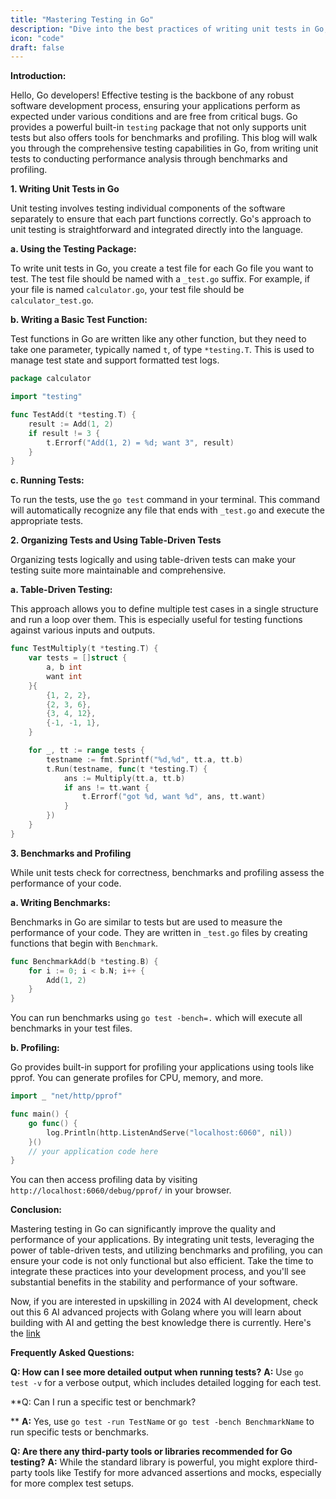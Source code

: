 ```yaml
---
title: "Mastering Testing in Go"
description: "Dive into the best practices of writing unit tests in Go, leveraging the built-in testing package, and utilizing benchmarks and profiling to optimize your Go applications."
icon: "code"
draft: false
---
```


**Introduction:**

Hello, Go developers! Effective testing is the backbone of any robust software development process, ensuring your applications perform as expected under various conditions and are free from critical bugs. Go provides a powerful built-in `testing` package that not only supports unit tests but also offers tools for benchmarks and profiling. This blog will walk you through the comprehensive testing capabilities in Go, from writing unit tests to conducting performance analysis through benchmarks and profiling.

**1. Writing Unit Tests in Go**

Unit testing involves testing individual components of the software separately to ensure that each part functions correctly. Go's approach to unit testing is straightforward and integrated directly into the language.

**a. Using the Testing Package:**

To write unit tests in Go, you create a test file for each Go file you want to test. The test file should be named with a `_test.go` suffix. For example, if your file is named `calculator.go`, your test file should be `calculator_test.go`.

**b. Writing a Basic Test Function:**

Test functions in Go are written like any other function, but they need to take one parameter, typically named `t`, of type `*testing.T`. This is used to manage test state and support formatted test logs.

```go
package calculator

import "testing"

func TestAdd(t *testing.T) {
    result := Add(1, 2)
    if result != 3 {
        t.Errorf("Add(1, 2) = %d; want 3", result)
    }
}
```

**c. Running Tests:**

To run the tests, use the `go test` command in your terminal. This command will automatically recognize any file that ends with `_test.go` and execute the appropriate tests.

**2. Organizing Tests and Using Table-Driven Tests**

Organizing tests logically and using table-driven tests can make your testing suite more maintainable and comprehensive.

**a. Table-Driven Testing:**

This approach allows you to define multiple test cases in a single structure and run a loop over them. This is especially useful for testing functions against various inputs and outputs.

```go
func TestMultiply(t *testing.T) {
    var tests = []struct {
        a, b int
        want int
    }{
        {1, 2, 2},
        {2, 3, 6},
        {3, 4, 12},
        {-1, -1, 1},
    }

    for _, tt := range tests {
        testname := fmt.Sprintf("%d,%d", tt.a, tt.b)
        t.Run(testname, func(t *testing.T) {
            ans := Multiply(tt.a, tt.b)
            if ans != tt.want {
                t.Errorf("got %d, want %d", ans, tt.want)
            }
        })
    }
}
```

**3. Benchmarks and Profiling**

While unit tests check for correctness, benchmarks and profiling assess the performance of your code.

**a. Writing Benchmarks:**

Benchmarks in Go are similar to tests but are used to measure the performance of your code. They are written in `_test.go` files by creating functions that begin with `Benchmark`.

```go
func BenchmarkAdd(b *testing.B) {
    for i := 0; i < b.N; i++ {
        Add(1, 2)
    }
}
```

You can run benchmarks using `go test -bench=.` which will execute all benchmarks in your test files.

**b. Profiling:**

Go provides built-in support for profiling your applications using tools like pprof. You can generate profiles for CPU, memory, and more.

```go
import _ "net/http/pprof"

func main() {
    go func() {
        log.Println(http.ListenAndServe("localhost:6060", nil))
    }()
    // your application code here
}
```

You can then access profiling data by visiting `http://localhost:6060/debug/pprof/` in your browser.

**Conclusion:**

Mastering testing in Go can significantly improve the quality and performance of your applications. By integrating unit tests, leveraging the power of table-driven tests, and utilizing benchmarks and profiling, you can ensure your code is not only functional but also efficient. Take the time to integrate these practices into your development process, and you'll see substantial benefits in the stability and performance of your software.

Now, if you are interested in upskilling in 2024 with AI development, check out this 6 AI advanced projects with Golang where you will learn about building with AI and getting the best knowledge there is currently. Here's the [link](https://akhilsharmatech.gumroad.com/l/zgxqq)

**Frequently Asked Questions:**

**Q: How can I see more detailed output when running tests?**
**A:** Use `go test -v` for a verbose output, which includes detailed logging for each test.

\*\*Q: Can I run a specific test or benchmark?

\*\*
**A:** Yes, use `go test -run TestName` or `go test -bench BenchmarkName` to run specific tests or benchmarks.

**Q: Are there any third-party tools or libraries recommended for Go testing?**
**A:** While the standard library is powerful, you might explore third-party tools like Testify for more advanced assertions and mocks, especially for more complex test setups.
